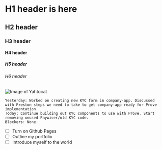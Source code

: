 # H1 header is here
## H2 header
### H3 header
#### H4 header
##### H5 header
###### H6 header

![Image of Yahtocat](https://octodex.github.com/images/yaktocat.png)


```
Yesterday: Worked on creating new KYC form in company-app. Discussed with Preston steps we need to take to get company-app ready for Prove implementation.
Today: Continue building out KYC components to use with Prove. Start removing unused Paywiser/old KYC code.
Blockers: None.
```

- [ ] Turn on Github Pages
- [ ] Outline my portfolio
- [ ] Introduce myself to the world
